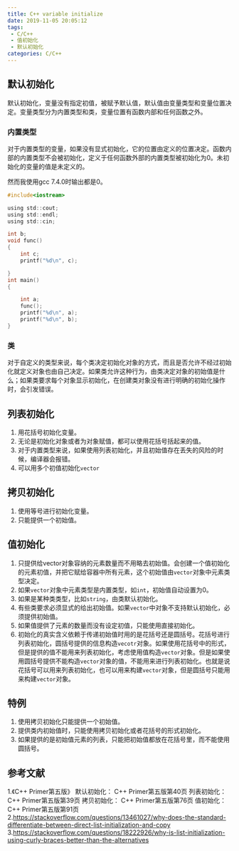 ```yaml
---
title: C++ variable initialize
date: 2019-11-05 20:05:12
tags:
 - C/C++
 - 值初始化
 - 默认初始化
categories: C/C++
---
```


## 默认初始化
默认初始化，变量没有指定初值，被赋予默认值，默认值由变量类型和变量位置决定。变量类型分为内置类型和类，变量位置有函数内部和任何函数之外。

### 内置类型
对于内置类型的变量，如果没有显式初始化，它的位置由定义的位置决定。函数内部的内置类型不会被初始化，定义于任何函数外部的内置类型被初始化为$0$。未初始化的变量的值是未定义的。

然而我使用gcc 7.4.0时输出都是0。
``` c
#include<iostream>

using std::cout;
using std::endl;
using std::cin;

int b;
void func()
{
    int c;
    printf("%d\n", c);

}
int main()
{

    int a;
    func();
    printf("%d\n", a);
    printf("%d\n", b);
}
```

### 类
对于自定义的类型来说，每个类决定初始化对象的方式，而且是否允许不经过初始化就定义对象也由自己决定。如果类允许这种行为，由类决定对象的初始值是什么；如果类要求每个对象显示初始化，在创建类对象没有进行明确的初始化操作时，会引发错误。

## 列表初始化
1. 用花括号初始化变量。
2. 无论是初始化对象或者为对象赋值，都可以使用花括号括起来的值。
3. 对于内置类型来说，如果使用列表初始化，并且初始值存在丢失的风险的时候，编译器会报错。
4. 可以用多个初值初始化`vector`

## 拷贝初始化
1. 使用等号进行初始化变量。
2. 只能提供一个初始值。

## 值初始化
1. 只提供给vector对象容纳的元素数量而不用略去初始值。会创建一个值初始化的元素初值，并把它赋给容器中所有元素，这个初始值由`vector`对象中元素类型决定。
2. 如果`vector`对象中元素类型是内置类型，如`int`，初始值自动设置为0。
3. 如果是某种类类型，比如`string`，由类默认初始化。
4. 有些类要求必须显式的给出初始值。如果`vector`中对象不支持默认初始化，必须提供初始值。
5. 如果值提供了元素的数量而没有设定初值，只能使用直接初始化。
6. 初始化的真实含义依赖于传递初始值时用的是花括号还是圆括号。花括号进行列表初始化，圆括号提供的信息构造`vecotr`对象。如果使用花括号中的形式，但是提供的值不能用来列表初始化，考虑使用值构造`vector`对象。但是如果使用圆括号提供不能构造`vector`对象的值，不能用来进行列表初始化。也就是说花括号可以用来列表初始化，也可以用来构建`vector`对象，但是圆括号只能用来构建`vector`对象。


## 特例
1. 使用拷贝初始化只能提供一个初始值。
2. 提供类内初始值时，只能使用拷贝初始化或者花括号的形式初始化。
3. 如果提供的是初始值元素的列表，只能把初始值都放在花括号里，而不能使用圆括号。

## 参考文献
1.《C++ Primer第五版》
默认初始化：
C++ Primer第五版第40页
列表初始化：
C++ Primer第五版第39页
拷贝初始化：
C++ Primer第五版第76页
值初始化：
C++ Primer第五版第91页
2.https://stackoverflow.com/questions/13461027/why-does-the-standard-differentiate-between-direct-list-initialization-and-copy
3.https://stackoverflow.com/questions/18222926/why-is-list-initialization-using-curly-braces-better-than-the-alternatives
